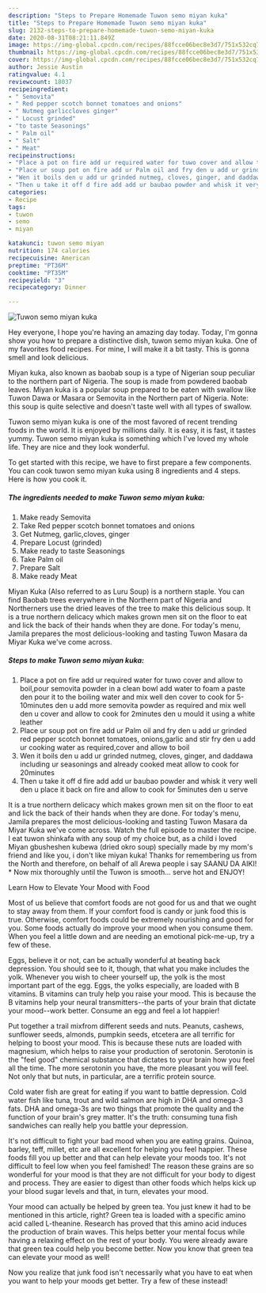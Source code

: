 ```yaml
---
description: "Steps to Prepare Homemade Tuwon semo miyan kuka"
title: "Steps to Prepare Homemade Tuwon semo miyan kuka"
slug: 2132-steps-to-prepare-homemade-tuwon-semo-miyan-kuka
date: 2020-08-31T08:21:11.849Z
image: https://img-global.cpcdn.com/recipes/88fcce06bec8e3d7/751x532cq70/tuwon-semo-miyan-kuka-recipe-main-photo.jpg
thumbnail: https://img-global.cpcdn.com/recipes/88fcce06bec8e3d7/751x532cq70/tuwon-semo-miyan-kuka-recipe-main-photo.jpg
cover: https://img-global.cpcdn.com/recipes/88fcce06bec8e3d7/751x532cq70/tuwon-semo-miyan-kuka-recipe-main-photo.jpg
author: Jessie Austin
ratingvalue: 4.1
reviewcount: 18037
recipeingredient:
- " Semovita"
- " Red pepper scotch bonnet tomatoes and onions"
- " Nutmeg garliccloves ginger"
- " Locust grinded"
- "to taste Seasonings"
- " Palm oil"
- " Salt"
- " Meat"
recipeinstructions:
- "Place a pot on fire add ur required water for tuwo cover and allow to boil,pour semovita powder in a clean bowl add water to foam a paste den pour it to the boiling water and mix well den cover to cook for 5-10minutes den u add more semovita powder as required and mix well den u cover and allow to cook for 2minutes den u mould it using a white leather"
- "Place ur soup pot on fire add ur Palm oil and fry den u add ur grinded red pepper scotch bonnet tomatoes, onions,garlic and stir fry den u add ur cooking water as required,cover and allow to boil"
- "Wen it boils den u add ur grinded nutmeg, cloves, ginger, and daddawa including ur seasonings and already cooked meat allow to cook for 20minutes"
- "Then u take it off d fire add add ur baubao powder and whisk it very well den u place it back on fire and allow to cook for 5minutes den u serve"
categories:
- Recipe
tags:
- tuwon
- semo
- miyan

katakunci: tuwon semo miyan 
nutrition: 174 calories
recipecuisine: American
preptime: "PT36M"
cooktime: "PT35M"
recipeyield: "3"
recipecategory: Dinner

---
```



![Tuwon semo miyan kuka](https://img-global.cpcdn.com/recipes/88fcce06bec8e3d7/751x532cq70/tuwon-semo-miyan-kuka-recipe-main-photo.jpg)

Hey everyone, I hope you're having an amazing day today. Today, I'm gonna show you how to prepare a distinctive dish, tuwon semo miyan kuka. One of my favorites food recipes. For mine, I will make it a bit tasty. This is gonna smell and look delicious.

Miyan kuka, also known as baobab soup is a type of Nigerian soup peculiar to the northern part of Nigeria. The soup is made from powdered baobab leaves. Miyan kuka is a popular soup prepared to be eaten with swallow like Tuwon Dawa or Masara or Semovita in the Northern part of Nigeria. Note: this soup is quite selective and doesn&#39;t taste well with all types of swallow.

Tuwon semo miyan kuka is one of the most favored of recent trending foods in the world. It is enjoyed by millions daily. It is easy, it is fast, it tastes yummy. Tuwon semo miyan kuka is something which I've loved my whole life. They are nice and they look wonderful.


To get started with this recipe, we have to first prepare a few components. You can cook tuwon semo miyan kuka using 8 ingredients and 4 steps. Here is how you cook it.

<!--inarticleads1-->

##### The ingredients needed to make Tuwon semo miyan kuka:

1. Make ready  Semovita
1. Take  Red pepper scotch bonnet tomatoes and onions
1. Get  Nutmeg, garlic,cloves, ginger
1. Prepare  Locust (grinded)
1. Make ready to taste Seasonings
1. Take  Palm oil
1. Prepare  Salt
1. Make ready  Meat


Miyan Kuka (Also referred to as Luru Soup) is a northern staple. You can find Baobab trees everywhere in the Northern part of Nigeria and Northerners use the dried leaves of the tree to make this delicious soup. It is a true northern delicacy which makes grown men sit on the floor to eat and lick the back of their hands when they are done. For today&#39;s menu, Jamila prepares the most delicious-looking and tasting Tuwon Masara da Miyar Kuka we&#39;ve come across. 

<!--inarticleads2-->

##### Steps to make Tuwon semo miyan kuka:

1. Place a pot on fire add ur required water for tuwo cover and allow to boil,pour semovita powder in a clean bowl add water to foam a paste den pour it to the boiling water and mix well den cover to cook for 5-10minutes den u add more semovita powder as required and mix well den u cover and allow to cook for 2minutes den u mould it using a white leather
1. Place ur soup pot on fire add ur Palm oil and fry den u add ur grinded red pepper scotch bonnet tomatoes, onions,garlic and stir fry den u add ur cooking water as required,cover and allow to boil
1. Wen it boils den u add ur grinded nutmeg, cloves, ginger, and daddawa including ur seasonings and already cooked meat allow to cook for 20minutes
1. Then u take it off d fire add add ur baubao powder and whisk it very well den u place it back on fire and allow to cook for 5minutes den u serve


It is a true northern delicacy which makes grown men sit on the floor to eat and lick the back of their hands when they are done. For today&#39;s menu, Jamila prepares the most delicious-looking and tasting Tuwon Masara da Miyar Kuka we&#39;ve come across. Watch the full episode to master the recipe. I eat tuwon shinkafa with any soup of my choice but, as a child i loved Miyan gbusheshen kubewa (dried okro soup) specially made by my mom&#39;s friend and like you, i don&#39;t like miyan kuka! Thanks for remembering us from the North and therefore, on behalf of all Arewa people i say SAANU DA AIKI! * Now mix thoroughly until the Tuwon is smooth… serve hot and ENJOY! 

Learn How to Elevate Your Mood with Food


Most of us believe that comfort foods are not good for us and that we ought to stay away from them. If your comfort food is candy or junk food this is true. Otherwise, comfort foods could be extremely nourishing and good for you. Some foods actually do improve your mood when you consume them. When you feel a little down and are needing an emotional pick-me-up, try a few of these.

Eggs, believe it or not, can be actually wonderful at beating back depression. You should see to it, though, that what you make includes the yolk. Whenever you wish to cheer yourself up, the yolk is the most important part of the egg. Eggs, the yolks especially, are loaded with B vitamins. B vitamins can truly help you raise your mood. This is because the B vitamins help your neural transmitters--the parts of your brain that dictate your mood--work better. Consume an egg and feel a lot happier!

Put together a trail mixfrom different seeds and nuts. Peanuts, cashews, sunflower seeds, almonds, pumpkin seeds, etcetera are all terrific for helping to boost your mood. This is because these nuts are loaded with magnesium, which helps to raise your production of serotonin. Serotonin is the "feel good" chemical substance that dictates to your brain how you feel all the time. The more serotonin you have, the more pleasant you will feel. Not only that but nuts, in particular, are a terrific protein source.

Cold water fish are great for eating if you want to battle depression. Cold water fish like tuna, trout and wild salmon are high in DHA and omega-3 fats. DHA and omega-3s are two things that promote the quality and the function of your brain's grey matter. It's the truth: consuming tuna fish sandwiches can really help you battle your depression. 

It's not difficult to fight your bad mood when you are eating grains. Quinoa, barley, teff, millet, etc are all excellent for helping you feel happier. These foods fill you up better and that can help elevate your moods too. It's not difficult to feel low when you feel famished! The reason these grains are so wonderful for your mood is that they are not difficult for your body to digest and process. They are easier to digest than other foods which helps kick up your blood sugar levels and that, in turn, elevates your mood.

Your mood can actually be helped by green tea. You just knew it had to be mentioned in this article, right? Green tea is loaded with a specific amino acid called L-theanine. Research has proved that this amino acid induces the production of brain waves. This helps better your mental focus while having a relaxing effect on the rest of your body. You were already aware that green tea could help you become better. Now you know that green tea can elevate your mood as well!

Now you realize that junk food isn't necessarily what you have to eat when you want to help your moods get better. Try a few of these instead!

